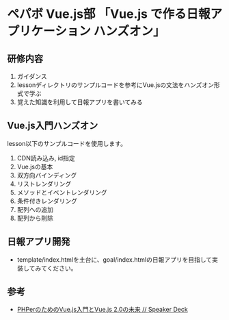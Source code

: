# ペパボ Vue.js部 「Vue.js で作る日報アプリケーション ハンズオン」
## 研修内容
1. ガイダンス
2. lessonディレクトリのサンプルコードを参考にVue.jsの文法をハンズオン形式で学ぶ
3. 覚えた知識を利用して日報アプリを書いてみる

## Vue.js入門ハンズオン
lesson以下のサンプルコードを使用します。

1. CDN読み込み, id指定
2. Vue.jsの基本
3. 双方向バインディング
4. リストレンダリング
5. メソッドとイベントレンダリング
6. 条件付きレンダリング
7. 配列への追加
8. 配列から削除

## 日報アプリ開発
* template/index.htmlを土台に、goal/index.htmlの日報アプリを目指して実装してみてください。

## 参考
* [PHPerのためのVue\.js入門とVue\.js 2\.0の未来 // Speaker Deck](https://speakerdeck.com/hypermkt/phperfalsetamefalsevue-dot-jsru-men-tovue-dot-js-2-dot-0falsewei-lai)